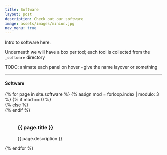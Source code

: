 ```yaml
---
title: Software
layout: post
description: Check out our software
image: assets/images/minion.jpg
nav_menu: true
---
```


Intro to software here.

Underneath we will have a box per tool; each tool is collected from the `_software` directory

TODO: animate each panel on hover - give the name layover or something

<hr class="major" />

<h4>Software</h4>
<div class="box alt">
	<div class="row 50% uniform">
    	{% for page in site.software %}
	    {% assign mod = forloop.index | modulo: 3 %}
		{% if mod == 0 %}
			<div class="4u$"><span class="image fit">
		{% else %}
			<div class="4u"><span class="image fit">
		{% endif %}
			<figure class="imghvr-reveal-right"><img src="{{ page.image }}" alt=""/>
				<figcaption>
					<h3>{{ page.title }}</h3>
					<p>{{ page.description }}</p>
				</figcaption>
				<a href="{{ page.permalink }}"></a>
			</figure>
			</span></div>
        {% endfor %}
	</div>
</div>




